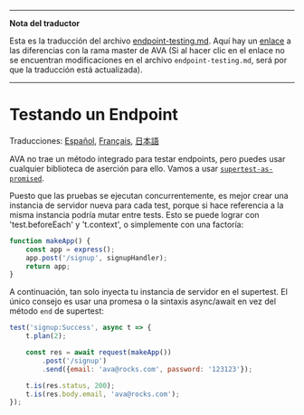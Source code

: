 ___
**Nota del traductor**

Esta es la traducción del archivo [endpoint-testing.md](https://github.com/sindresorhus/ava/blob/master/docs/recipes/endpoint-testing.md). Aquí hay un [enlace](https://github.com/sindresorhus/ava/compare/0e6db13a918f0116927299271d91fff590328cb9...master#diff-aee54ab6a703c02779edb3ebbb35e96f) a las diferencias con la rama master de AVA (Si al hacer clic en el enlace no se encuentran modificaciones en el archivo `endpoint-testing.md`, será por que la traducción está actualizada).
___
# Testando un Endpoint

Traducciones: [Español](https://github.com/sindresorhus/ava-docs/blob/master/es_ES/docs/recipes/endpoint-testing.md), [Français](endpoint-testing.md), [日本語](https://github.com/sindresorhus/ava-docs/blob/master/ja_JP/docs/recipes/endpoint-testing.md)

AVA no trae un método integrado para testar endpoints, pero puedes usar cualquier biblioteca de aserción para ello. Vamos a usar [`supertest-as-promised`](https://github.com/WhoopInc/supertest-as-promised).

Puesto que las pruebas se ejecutan concurrentemente, es mejor crear una instancia de servidor nueva para cada test, porque si hace referencia a la misma instancia podría mutar entre tests. Esto se puede lograr con 'test.beforeEach' y 't.context', o simplemente con una factoría:

```js
function makeApp() {
	const app = express();
	app.post('/signup', signupHandler);
	return app;
}
```

A continuación, tan solo inyecta tu instancia de servidor en el supertest. El único consejo es usar una promesa o la sintaxis async/await en vez del método `end` de supertest:

```js
test('signup:Success', async t => {
	t.plan(2);

	const res = await request(makeApp())
		.post('/signup')
		.send({email: 'ava@rocks.com', password: '123123'});

	t.is(res.status, 200);
	t.is(res.body.email, 'ava@rocks.com');
});
```
